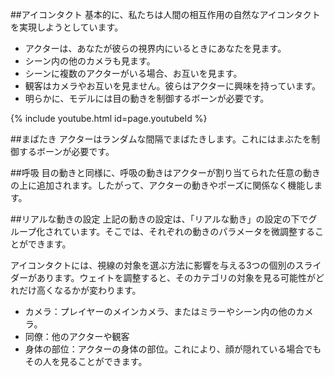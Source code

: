 ##アイコンタクト
基本的に、私たちは人間の相互作用の自然なアイコンタクトを実現しようとしています。
- アクターは、あなたが彼らの視界内にいるときにあなたを見ます。
- シーン内の他のカメラも見ます。
- シーンに複数のアクターがいる場合、お互いを見ます。
- 観客はカメラやお互いを見ません。彼らはアクターに興味を持っています。
- 明らかに、モデルには目の動きを制御するボーンが必要です。

{% include youtube.html id=page.youtubeId %}

##まばたき
アクターはランダムな間隔でまばたきします。これにはまぶたを制御するボーンが必要です。

##呼吸
目の動きと同様に、呼吸の動きはアクターが割り当てられた任意の動きの上に追加されます。したがって、アクターの動きやポーズに関係なく機能します。

##リアルな動きの設定
上記の動きの設定は、「リアルな動き」の設定の下でグループ化されています。そこでは、それぞれの動きのパラメータを微調整することができます。

アイコンタクトには、視線の対象を選ぶ方法に影響を与える3つの個別のスライダーがあります。ウェイトを調整すると、そのカテゴリの対象を見る可能性がどれだけ高くなるかが変わります。
- カメラ：プレイヤーのメインカメラ、またはミラーやシーン内の他のカメラ。
- 同僚：他のアクターや観客
- 身体の部位：アクターの身体の部位。これにより、顔が隠れている場合でもその人を見ることができます。